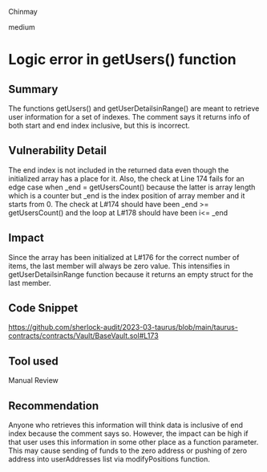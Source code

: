 Chinmay

medium

# Logic error in getUsers() function

## Summary
The functions getUsers() and getUserDetailsinRange() are meant to retrieve user information for a set of indexes. The comment says it returns info of both start and end index inclusive, but this is incorrect. 

## Vulnerability Detail
The end index is not included in the returned data even though the initialized array has a place for it. Also, the check at Line 174 fails for an edge case when _end = getUsersCount() because the latter is array length which is a counter but _end is the index position of array member and it starts from 0. The check at L#174 should have been _end >= getUsersCount() and the loop at L#178 should have been i<= _end  

## Impact
Since the array has been initialized at L#176 for the correct number of items, the last member will always be zero value. This intensifies in getUserDetailsinRange function because it returns an empty struct for the last member. 

## Code Snippet
https://github.com/sherlock-audit/2023-03-taurus/blob/main/taurus-contracts/contracts/Vault/BaseVault.sol#L173

## Tool used

Manual Review

## Recommendation
Anyone who retrieves this information will think data is inclusive of end index because the comment says so. However, the impact can be high if that user uses this information in some other place as a function parameter. This may cause sending of funds to the zero address or pushing of zero address into userAddresses list via modifyPositions function.